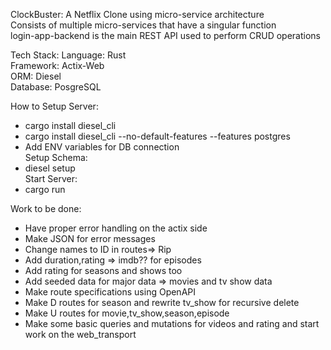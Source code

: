 ClockBuster:
A Netflix Clone using micro-service architecture<br />
Consists of multiple micro-services that have a singular function<br />
login-app-backend is the main REST API used to perform CRUD operations<br />

Tech Stack:
Language: Rust<br />
Framework: Actix-Web<br />
ORM: Diesel<br />
Database: PosgreSQL<br />

How to Setup Server:<br />
- cargo install diesel_cli
- cargo install diesel_cli --no-default-features --features postgres
- Add ENV variables for DB connection<br />
Setup Schema:<br />
- diesel setup<br />
Start Server:<br />
- cargo run

Work to be done:
- Have proper error handling on the actix side
- Make JSON for error messages
- Change names to ID in routes=> Rip 
- Add duration,rating => imdb?? for episodes
- Add rating for seasons and shows too
- Add seeded data for major data => movies and tv show data
- Make route specifications using OpenAPI
- Make D routes for season and rewrite tv_show for recursive delete
- Make U routes for movie,tv_show,season,episode
- Make some basic queries and mutations for videos and rating and start work on the web_transport